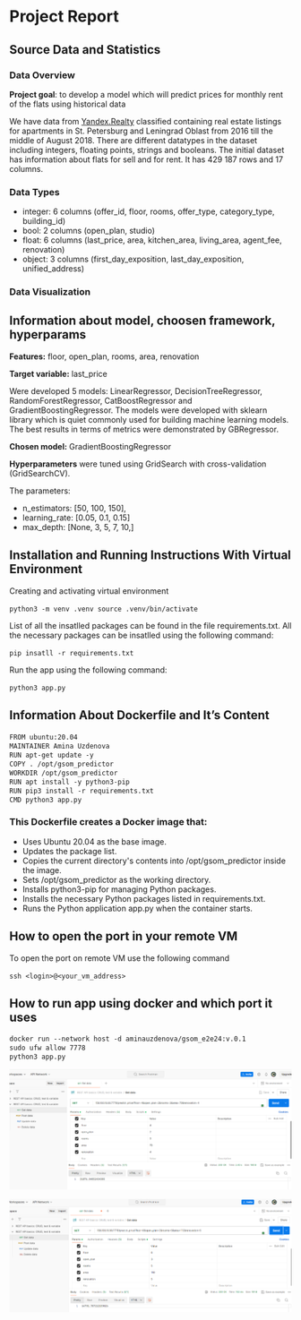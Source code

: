 # Project Report

## Source Data and Statistics

### Data Overview

**Project goal**: to develop a model which will predict prices for monthly rent of the flats using historical data

We have data from [Yandex.Realty](https://realty.yandex.ru) classified  containing real estate listings for apartments in St. Petersburg and Leningrad Oblast from 2016 till the middle of August 2018. There are different datatypes in the dataset including integers, floating points, strings and booleans. The initial dataset has information about flats for sell and for rent. It has 429 187 rows and 17 columns.

### Data Types

- integer: 6 columns (offer_id, floor, rooms, offer_type, category_type, building_id)
- bool: 2 columns (open_plan, studio)
- float: 6 columns (last_price, area, kitchen_area, living_area, agent_fee, renovation)
- object: 3 columns (first_day_exposition, last_day_exposition, unified_address)

### Data Visualization


## Information about model, choosen framework, hyperparams 
**Features:** floor,	open_plan,	rooms,	area,	renovation

**Target variable:** last_price

Were developed 5 models: LinearRegressor, DecisionTreeRegressor, RandomForestRegressor, CatBoostRegressor and GradientBoostingRegressor. The models were developed with sklearn library which is quiet commonly used for building machine learning models. The best results in terms of metrics were demonstrated by GBRegressor.


**Chosen model:** GradientBoostingRegressor

**Hyperparameters** were tuned using GridSearch with cross-validation (GridSearchCV).

The parameters:
- n_estimators: [50, 100, 150], 
- learning_rate: [0.05, 0.1, 0.15] 
- max_depth: [None, 3, 5, 7, 10,] 


## Installation and Running Instructions With Virtual Environment
Creating and activating virtual environment

`python3 -m venv .venv
source .venv/bin/activate`

List of all the insatlled packages can be found in the file requirements.txt. All the necessary packages can be insatlled using the following command:

`pip insatll -r requirements.txt`

Run the app using the following command:

`python3 app.py`

## Information About Dockerfile and It’s Content

```
FROM ubuntu:20.04
MAINTAINER Amina Uzdenova
RUN apt-get update -y
COPY . /opt/gsom_predictor
WORKDIR /opt/gsom_predictor
RUN apt install -y python3-pip
RUN pip3 install -r requirements.txt
CMD python3 app.py
```

### This Dockerfile creates a Docker image that:

- Uses Ubuntu 20.04 as the base image.
- Updates the package list.
- Copies the current directory's contents into /opt/gsom_predictor inside the image.
- Sets /opt/gsom_predictor as the working directory.
- Installs python3-pip for managing Python packages.
- Installs the necessary Python packages listed in requirements.txt.
- Runs the Python application app.py when the container starts.

## How to open the port in your remote VM
To open the port on remote VM use the following command

`ssh <login>@<your_vm_address>` 

## How to run app using docker and which port it uses

```
docker run --network host -d aminauzdenova/gsom_e2e24:v.0.1
sudo ufw allow 7778
python3 app.py
```

![Results of the model](postman_results.png)

![Results of the model](postman_results2.png)